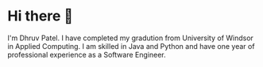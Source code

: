 <h1 align="left">Hi there 👋</h1>
<p align="left">I'm Dhruv Patel. I have completed my gradution from University of Windsor in Applied Computing. I am skilled in Java and Python and have one year of professional experience as a Software Engineer.</p>